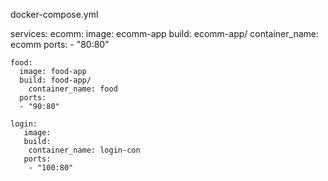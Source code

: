 docker-compose.yml

services:
   ecomm:
   image: ecomm-app
   build: ecomm-app/
      container_name: ecomm
    ports: 
      - "80:80"

    food:
      image: food-app
      build: food-app/
        container_name: food
      ports:
      - "90:80" 

    login:
       image:
       build:
        container_name: login-con
       ports:
        - "100:80"   